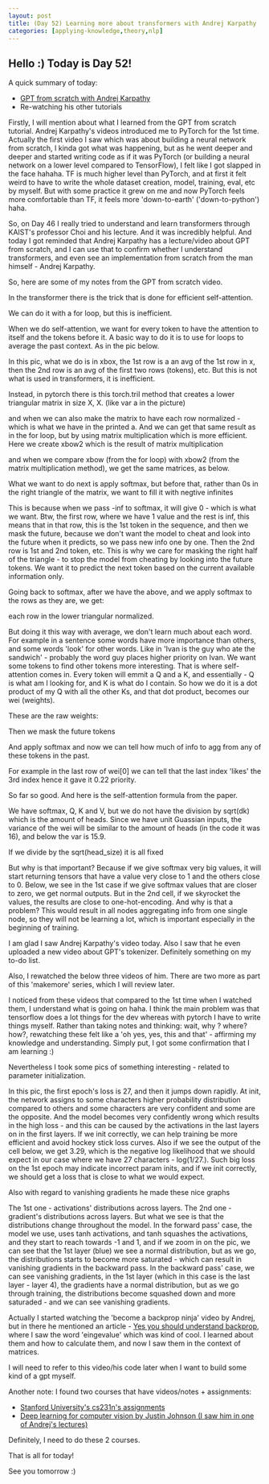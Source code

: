 ```yaml
---
layout: post
title: (Day 52) Learning more about transformers with Andrej Karpathy
categories: [applying-knowledge,theory,nlp]
---
```


## Hello :) Today is Day 52!
A quick summary of today:
* [GPT from scratch with Andrej Karpathy](https://youtu.be/kCc8FmEb1nY)
* Re-watching his other tutorials 

Firstly, I will mention about what I learned from the GPT from scratch tutorial.
Andrej Karpathy's videos introduced me to PyTorch for the 1st time. Actually the first video I saw which was about building a neural network from scratch, I kinda got what was happening, but as he went deeper and deeper and started writing code as if it was PyTorch (or building a neural network on a lower level compared to TensorFlow), I felt like I got slapped in the face hahaha. TF is much higher level than PyTorch, and at first it felt weird to have to write the whole dataset creation, model, training, eval, etc by myself. But with some practice it grew on me and now PyTorch feels more comfortable than TF, it feels more 'down-to-earth' ('down-to-python') haha. 

So, on Day 46 I really tried to understand and learn transformers through KAIST's professor Choi and his lecture. And it was incredibly helpful. And today I got reminded that Andrej Karpathy has a lecture/video about GPT from scratch, and I can use that to confirm whether I understand transformers, and even see an implementation from scratch from the man himself - Andrej Karpathy.

So, here are some of my notes from the GPT from scratch video. 

In the transformer there is the trick that is done for efficient self-attention.

We can do it with a for loop, but this is inefficient. 

When we do self-attention, we want for every token to have the attention to itself and the tokens before it. A basic way to do it is to use for loops to average the past context. As in the pic below.

[](https://blogger.googleusercontent.com/img/a/AVvXsEj7zPLBtERl6Q69wDpzDgDabPuF-PRO3q0PycqdJuKRhfBUx9jE8CGmBcdDCGuLoqH7mKydoSlhA3wQnMIIXJzVenGmTLL2vP_pT998rsPKvZlwoV8Ynw_p90xTW3rXTP-dJ2VDlN1WqQpXW53NAR_RNn3bVg0YigunOAWz1GgN8A-3FS7uOyOTSiVD0EcP)

In this pic, what we do is in xbox, the 1st row is a an avg of the 1st row in x, then the 2nd row is an avg of the first two rows (tokens), etc. But this is not what is used in transformers, it is inefficient. 

Instead,
in pytorch there is this torch.tril method that creates a lower triangular matrix in size X, X. (like var a in the picture)

[](https://blogger.googleusercontent.com/img/a/AVvXsEi8oAqRiIdD5d22JZAPxn9hsqx7zqSOkb1BUzqCMAFxFnWiqKYzbr1fVJAN1yziRhroBlNe9dZDkczJehzpWTwKs4N6RwfD9IMxIaWUBEp6wAbU5P2OK4vixA2-FF2KxHNFxDqaHh6vLRopJJqpt-jwjsJrIdxTnnxh0VCncDilDfphxNxECNwOOVT7Nfcb)

and when we can also make the matrix to have each row normalized - which is what we have in the printed a. And we can get that same result as in the for loop, but by using matrix multiplication which is more efficient. 
Here we create xbow2 which is the result of matrix multiplication 

[](https://blogger.googleusercontent.com/img/a/AVvXsEg7AaaIDHaD3o6HiJFjwQMBW3x7MLQIEpEyk4irlpchLi9yt4e154bzf6Lr6sumYmA-7fN6WkKbN2qOUbmfRRaWW_0fe7dNDengVmEEC4k0i_uFbUARjc1njxVWLC7MydoXLWM5Lb0d0cvUnlIAWG0J7NLfZxIe--R46lnoyKScCvxgfLHbh06tG9W7nJXX)

and when we compare xbow (from the for loop) with xbow2 (from the matrix multiplication method), we get the same matrices, as below.

[](https://blogger.googleusercontent.com/img/a/AVvXsEjl2nhaRXDixrudqfFNpS6NBssnb-mVhhgOFj0H-TnlFup30TPl9U7_qvEmr8e-iZPc2pToDAH6Ou5camrQCfbHCoxBjN7coU3KerJ475hZZvdE8DDb0Yy21Q3vbGKYSL5a3Nr717ImqQkeO8HpUNiRMry8GbQ8qgCgH_UfnmYl6rZj9HCVkDt8Vl8QPUTp)

What we want to do next is apply softmax, but before that, rather than 0s in the right triangle of the matrix, we want to fill it with negtive infinites

[](https://blogger.googleusercontent.com/img/a/AVvXsEiR1a148yRxzpWiGAtSy0zg6TVvGGe0meTfrNygkWNqCPEmtJAjVEksz7akaZMkBGxXvF7kZqltAvuO2AyCHbjy28dL6sFgus_gAAI20TG2kCa_71Be77jJTXb0UxgVc4fo-GIZOuyB6snYNK52_Yp9Vbifqm2psoao4yZPiTg9Zdh5DkPZzHwYJ4UK45dZ)

This is because when we pass -inf to softmax, it will give 0 - which is what we want. 
Btw, the first row, where we have 1 value and the rest is inf, this means that in that row, this is the 1st token in the sequence, and then we mask the future, because we don't want the model to cheat and look into the future when it predicts, so we pass new info one by one. Then the 2nd row is 1st and 2nd token, etc. This is why we care for masking the right half of the triangle - to stop the model from cheating by looking into the future tokens. We want it to predict the next token based on the current available information only. 

Going back to softmax, after we have the above, and we apply softmax to the rows as they are, we get:

[](https://blogger.googleusercontent.com/img/a/AVvXsEh5IvatZYoB7X_YpW5bDKddHKfHreEnwfcNndotKJluoOP-5vRa4IfDLrmuVdGsLlyxsU57wT2Y7rIFaNu4TXCGCQcnL7YU7pzK6vY99wK1D2l3LEeDbZi3KtTX4e9gFQ-AhcXmSsRe7FH1O2-u_OyvnAWqaxjdo9E3D2iW15PBshDzYBYlx0YqvR4kae2V)

each row in the lower triangular normalized. 

But doing it this way with average, we don't learn much about each word. For example in a sentence some words have more importance than others, and some words 'look' for other words. Like in 'Ivan is the guy who ate the sandwich' - probably the word guy places higher priority on Ivan. We want some tokens to find other tokens more interesting. 
That is where self-attention comes in. Every token will emmit a Q and a K, and essentially - Q is what am I looking for, and K is what do I contain. So how we do it is a dot product of my Q with all the other Ks, and that dot product, becomes our wei (weights).

[](https://blogger.googleusercontent.com/img/a/AVvXsEigr5ABrBz2wQ0MTi9NTq0_0XpPbVD_2N_QIT2-67rdRPjIzC6yyKKSFc_frymBqwmm0ZtuiTrjxOkUweJHGrVvsCnTdReE4d4HRhOOhpYZ9jAyvKxZvssX6o2Uxhq2S1mZGktXrqliM-aKxxDsmQRWig1hwIyPqWzJJuJrHdsZcErJQuChcTRfIIDiKeg9)

These are the raw weights:

[](https://blogger.googleusercontent.com/img/a/AVvXsEgDWBUFg8Pt7yr9vxXtNxZ-jM2VmGzyp6H9gu17gCbUwEW523RszGjySq5jzhSB1edI7B_YYJLZ-Bvs_0n3gd6OpCsgPdKfuDmEkkMNko90imwi88VrJRxIKJ_Vc5NzB5iBXvTtflS6vRgAeRHbnxwI5yDWezYWoLnJmWCDwaMdKKyVX5UdaBspVSzhsGfU)

Then we mask the future tokens

[](https://blogger.googleusercontent.com/img/a/AVvXsEj3VD_YuFLVTn1wLTovL_3KkLJQEzleYq0KSWAqRUTYGik-Sx3Nx-tVhwd-ZJl6Jk61f-0Zk3JD7ypGjMuaexK22GT0RxFsgAAN5dBuv_2iQR9egpBoMlRPXhva7dWFm9kIz3MCe2ykJ1Ws1td0i1IPQ9SvyBan4sqEQGb6CDlXGt8siXFZHUIxkxWlxK0K)

And apply softmax and now we can tell how much of info to agg from any of these tokens in the past.

[](https://blogger.googleusercontent.com/img/a/AVvXsEhjId9Hni5TSdm9O_k-lf6tZ2-IWyYCrSyU9WNPSCJmcAldETMwv4iv5kHurrm9nKylhVVeEPflJyaY5Nk0SoNq9-tcLMy3Mf5iBtsqSVB57GB-DWB34F23Q3HoeU_evgpp3nRDE1vwvTllESATC5q0zWZUExu2-qyBj8o8QmyGCqTNiKqZWwVwM59cbHXd)

For example in the last row of wei[0] we can tell that the last index 'likes' the 3rd index hence it gave it 0.22 priority. 

So far so good. And here is the self-attention formula from the paper.

[](https://blogger.googleusercontent.com/img/a/AVvXsEhqUC4GQ3n1byIi5fNibqpAdf4eG5nz-rrqm_TS6bIo9DEg3JptVJ3fCaqn3JJIHvdVmEbQ97_GYDgdnHfHMOgOVGvcbYPbHBL1lxjzDzv7WH7ffm6X79hxXJsyVUBqkIDg6wVirvpA6XCBEfUIxMMqDgrwFFp-YA55Z8xYS8Jdu4URY6gFPxH7mgDZPlGl)

We have softmax, Q, K and V, but we do not have the division by sqrt(dk) which is the amount of heads. 
Since we have unit Guassian inputs, the variance of the wei will be similar to the amount of heads (in the code it was 16), and below the var is 15.9.

[](https://blogger.googleusercontent.com/img/a/AVvXsEhkIQNyYZKnD9z61FOnKURplSU0cbSkUQQniaLh7QI05QatUnRN2UN7g7AaF9iZx3d2YBvp-avbhuUFKqTac1nMrM0JbeHZqFMOfuTUtEJLg3axJW2pw8-g-0whERwMwTcldAt-1XGSYC94itMrVaKHxNjhbmbieJ08Mo6kPeSx_kLcS5W9x0_qcBGjeUCB)

If we divide by the sqrt(head_size) it is all fixed

[](https://blogger.googleusercontent.com/img/a/AVvXsEjlZ_8YQl0hylvo-asoWn6oBdbYdZqy9Bu-Krg5VYeu8qsTNQtdMM8383EU7fSFgFFb_85lHRgWuXHewNrOqlLqWFsgDNNxOEPCuK0_deXFmW2lHXeppscxVutaUg-5pgU3AOjvvRkv_Nq6wiRJrk7_sS_dSxAwSsMeXG-hSL2wo7Y9ag5ICCrEAEXP4pfh)

But why is that important? Because if we give softmax very big values, it will start returning tensors that have a value very close to 1 and the others close to 0. 
Below, we see in the 1st case if we give softmax values that are closer to zero, we get normal outputs.
But in the 2nd cell, if we skyrocket the values, the results are close to one-hot-encoding. And why is that a problem? This would result in all nodes aggregating info from one single node, so they will not be learning a lot, which is important especially in the beginning of training. 

[](https://blogger.googleusercontent.com/img/a/AVvXsEgMkYhHPDmwFEPWublhXhsVQABSn-hqHqyEY91cvC4R-08B43oUXTRbUvhQtXaEuwIJ8eMAMo2QpJCNwBxHBg9lpoQYpqqZFsqm6UIXAKKYy9A1B7bh7nfLrMUZQ86o2GTeHP0wWNK3cRVpBn8yz1fJDb4NOyvcQtEvE5qDXny9KEq8ogWBPB4F8efHI9Dj)

I am glad I saw Andrej Karpathy's video today. Also I saw that he even uploaded a new video about GPT's tokenizer. Definitely something on my to-do list. 


Also, I rewatched the below three videos of him. There are two more as part of this 'makemore' series, which I will review later. 

[](https://blogger.googleusercontent.com/img/a/AVvXsEjJcDV8l1DvqDuBJLB2N5H5CJKGPE__oDZvS7-denKYtKZxq3-QuDnc6Y4JVcMAaMVl5V4ag5l2FOK0yeAOUNNhccGqiuy8vmQf8pDSgNdzgM8_RmrdVZTxBTcFWLFhQmO3iPGHFy2VGpO_ZBDp0b_DVFLQm2zAWP4aJPhjDFDQt7B3Zy_cAkbHiaaB2iGs)

I noticed from these videos that compared to the 1st time when I watched them, I understand what is going on haha. I think the main problem was that tensorflow does a lot things for the dev whereas with pytorch I have to write things myself. Rather than taking notes and thinking: wait, why ? where? how?, rewatching these felt like a 'oh yes, yes, this and that' - affirming my knowledge and understanding. Simply put, I got some confirmation that I am learning :)

Nevertheless I took some pics of something interesting - related to parameter initialization. 

[](https://blogger.googleusercontent.com/img/a/AVvXsEhtzzaW5t7LaYPw-k2tg9eHk-S0I23cOptFLwT4cTc159sopj8ReL1N75j_tDFqXhpQKixm2VINCQqfxgP-hKIos3kV94iYRjrTYErnlFoCImP7CG6G-WtBRx3qmU7e0VU5_LV4_qKqZN71jMhGWfu9mBIFo0lsulymLiSS-84iv2YdliTOvbRVCWw1LTdD)

In this pic, the first epoch's loss is 27, and then it jumps down rapidly. At init, the network assigns to some characters higher probability distribution compared to others and some characters are very confident and some are the opposite. And the model becomes very confidently wrong which results in the high loss - and this can be caused by the activations in the last layers on in the first layers. If we init correctly, we can help training be more efficient and avoid hockey stick loss curves.
Also if we see the output of the cell below, we get 3.29, which is the negative log likelihood that we should expect in our case where we have 27 characters - log(1/27.). Such big loss on the 1st epoch may indicate incorrect param inits, and if we init correctly, we should get a loss that is close to what we would expect. 

Also with regard to vanishing gradients he made these nice graphs

[](https://blogger.googleusercontent.com/img/a/AVvXsEiFRiF2whqK_c60IusT8NdGmnVuQFqiBHTM6M_6gNDhvr-_aqgl8-1LFkaCLhw5VZiw1XiRJo-TWHLGOAxyMfzlhJpBHSfXBVz9rmM4O3Mh2v7l1Gxsew_osdJadh4u-daP2RkSRR496V1-pmvzqEB5WoVIUsJzvtq_vZ93dQ6QD_vekapcjrjhS-dU4MwQ)
[](https://blogger.googleusercontent.com/img/a/AVvXsEg5bEGhV9lkyR5JCp3DUKYMBFACm2F_4LtmsgiIC3GZb8OR3ZAEYkAbwYRqmMuLe7lzIzL67FgmUg43Xat7Ur4YcmBDoU7O5RHhUjWRMeo9_P8FSA9rifmdK8DOfSo9yH7JhO2JqcMWBOBIisvv6hmxyp9-_Q1ig7AS9Pb6zmoYJevkEK3i8QpepUp11b-C)

The 1st one - activations' distributions across layers.
The 2nd one - gradient's distributions across layers. 
But what we see is that the distributions change throughout the model. 
In the forward pass' case, the model we use, uses tanh activations, and tanh squashes the activations, and they start to reach towards -1 and 1, and if we zoom in on the pic, we can see that the 1st layer (blue) we see a normal distribution, but as we go, the distributions starts to become more saturated - which can result in vanishing gradients in the backward pass. 
In the backward pass' case, we can see vanishing gradients, in the 1st layer (which in this case is the last layer - layer 4), the gradients have a normal distribution, but as we go through training, the distributions become squashed down and more saturaded - and we can see vanishing gradients.

Actually I started watching the 'become a backprop ninja' video by Andrej, but in there he mentioned an article - [Yes you should understand backprop](https://karpathy.medium.com/yes-you-should-understand-backprop-e2f06eab496b), where I saw the word 'eingevalue' which was kind of cool. I learned about them and how to calculate them, and now I saw them in the context of matrices. 

I will need to refer to this video/his code later when I want to build some kind of a gpt myself.

Another note: I found two courses that have videos/notes + assignments:
* [Stanford University's cs231n's assignments](https://cs231n.github.io/)
* [Deep learning for computer vision by Justin Johnson (I saw him in one of Andrej's lectures)](https://web.eecs.umich.edu/~justincj/teaching/eecs498/WI2022/)

Definitely, I need to do these 2 courses.

That is all for today!

See you tomorrow :)

